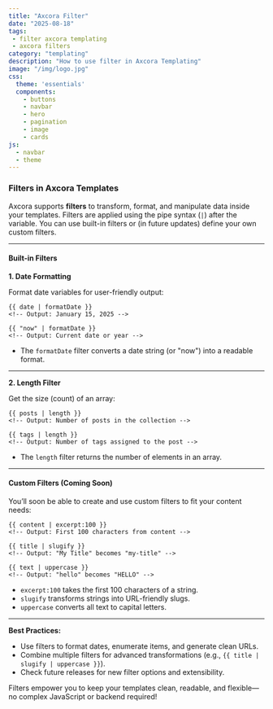 ```yaml
---
title: "Axcora Filter"
date: "2025-08-18"
tags: 
 - filter axcora templating
 - axcora filters
category: "templating"
description: "How to use filter in Axcora Templating"
image: "/img/logo.jpg"
css:
  theme: 'essentials'
  components:
    - buttons
    - navbar
    - hero
    - pagination
    - image
    - cards
js:
  - navbar
  - theme
---
```

### Filters in Axcora Templates

Axcora supports **filters** to transform, format, and manipulate data inside your templates. Filters are applied using the pipe syntax (`|`) after the variable. You can use built-in filters or (in future updates) define your own custom filters.

---

#### Built-in Filters

**1. Date Formatting**

Format date variables for user-friendly output:

```
{{ date | formatDate }}
<!-- Output: January 15, 2025 -->

{{ "now" | formatDate }}
<!-- Output: Current date or year -->
```
- The `formatDate` filter converts a date string (or "now") into a readable format.

---

**2. Length Filter**

Get the size (count) of an array:

```
{{ posts | length }}
<!-- Output: Number of posts in the collection -->

{{ tags | length }}
<!-- Output: Number of tags assigned to the post -->
```
- The `length` filter returns the number of elements in an array.

---

#### Custom Filters (Coming Soon)

You’ll soon be able to create and use custom filters to fit your content needs:

```
{{ content | excerpt:100 }}
<!-- Output: First 100 characters from content -->

{{ title | slugify }}
<!-- Output: "My Title" becomes "my-title" -->

{{ text | uppercase }}
<!-- Output: "hello" becomes "HELLO" -->
```
- `excerpt:100` takes the first 100 characters of a string.
- `slugify` transforms strings into URL-friendly slugs.
- `uppercase` converts all text to capital letters.

---

**Best Practices:**  
- Use filters to format dates, enumerate items, and generate clean URLs.
- Combine multiple filters for advanced transformations (e.g., `{{ title | slugify | uppercase }}`).
- Check future releases for new filter options and extensibility.

Filters empower you to keep your templates clean, readable, and flexible—no complex JavaScript or backend required!